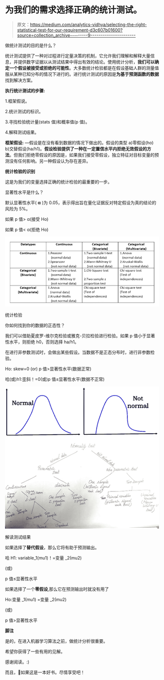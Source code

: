 # 为我们的需求选择正确的统计测试。

> 原文：<https://medium.com/analytics-vidhya/selecting-the-right-statistical-test-for-our-requirement-d3c607b01600?source=collection_archive---------9----------------------->

做统计测试的目的是什么？

统计测试提供了一种对过程进行定量决策的机制，它允许我们理解和解释大量信息，并提供数字证据以从测试结果中得出有效的结论。使用统计分析，**我们可以确定一个假设被接受或拒绝的可能性**。大多数统计检验都是在假设基础人群的测量值服从某种已知分布的情况下进行的。进行统计测试的原因是**为基于预测函数的数据**找到解决方案。

**执行统计测试的步骤:**

1.框架假说。

2.统计测试的标识。

3.寻找检验统计量(stats 值)和概率值(p 值)。

4.解释测试结果。

**框架假设:** —假设是在没有看到数据的情况下做出的。假设的类型 a)零假设(ho) b)交替假设(ha/h1)。**假设检验提供了一种在一定置信水平内拒绝无效假设的方法**。但我们拒绝零假设的原因是，如果我们接受零假设，独立特征对目标变量的预测没有任何影响。另一种假设认为存在差异。

**统计检验的识别**

这是为我们的变量选择正确的统计检验的最重要的一步。

显著性水平是什么？

默认显著性水平( **α** )为 0.05，表示得出旨在量化证据反对特定假设为真的结论的风险为 5%。

如果 p 值> α(接受 Ho)

如果 p 值< α(拒绝 Ho)

![](img/77dbac208708b32a2ba07e878adeef6a.png)

统计检验

你如何找到你的数据的正态性？

我们可以借助夏皮罗-维尔克检验或雅克-贝拉检验进行检验。如果 p 值小于显著性水平，则拒绝 h0，否则选择 ha/h1。

在进行非参数测试时，会做出某些假设。当数据不是正态分布时，进行非参数检验。

Ho: skew=0 (or) p 值>显著性水平(数据正常)

哈(或)h1:歪斜！=0(或)p 值≤显著性水平(数据不正常)

![](img/c24483fb012c8a97e0ca51d2467ca421.png)![](img/6a4e2642a8f688146fdc06b3cd2a9165.png)

解读测试结果

如果选择了**替代假设**，那么它将有助于预测输出。

哈 H1: variable_1(mu1)！=变量 _2(mu2)

(或)

p 值≤显著性水平

如果选择了一个**零假设**,那么它在预测输出时就没有用了

Ho:变量 _1(mu1) =变量 _2(mu2)

(或)

p 值>显著性水平

**脚注**

是的，在进入机器学习算法之前，做统计分析很重要。

希望你获得了一些有用的见解。

感谢阅读。:)

而且，💙如果这是一本好书。尽情享受吧！